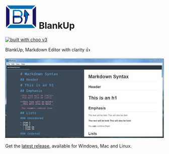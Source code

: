 # <img src="app/img/BlankUpSymbol.png" width="100"> BlankUp

[![built with choo v3](https://img.shields.io/badge/built%20with%20choo-v3-ffc3e4.svg?style=flat-square)](https://github.com/yoshuawuyts/choo)

BlankUp, Markdown Editor with clarity :+1:

![Demo of BlankUp in action.](img/BlankUpDemo.png)

Get the [latest release](https://github.com/HoverBaum/BlankUp-Electron/releases/latest), available for Windows, Mac and Linux.
